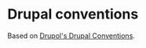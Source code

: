 # Drupal conventions

Based on [Drupol's Drupal Conventions](https://github.com/drupol/drupal-conventions).
